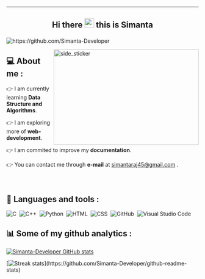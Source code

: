 ------------------------------------------------------------------------------------------------------------------------------------------------------------
## <p align="center"> Hi there <img src="https://github.com/souvikguria98/souvikguria98/blob/master/Hi.gif" width="25"> this is Simanta </p>

<p align="left"> <img src="https://komarev.com/ghpvc/?username=Simanta-Developer" alt="https://github.com/Simanta-Developer"> </p>
<img align="right" width=380px height=250px alt="side_sticker" src="https://raw.githubusercontent.com/abhisheknaiidu/abhisheknaiidu/master/code.gif"> </p>

## :computer: About me :
:point_right: I am currently learning **Data Structure and Algorithms**.

:point_right: I am exploring more of **web-development**.

:point_right: I am commited to improve my **documentation**.

:point_right: You can contact me through **e-mail** at simantaraj45@gmail.com .
<br>
<br>
<br>
## :pushpin: Languages and tools :
![C](https://img.shields.io/badge/-C-05122A?style=flat&logo=C&logoColor=A8B9CC)&nbsp;
![C++](https://img.shields.io/badge/-C++-05122A?style=flat&logo=C%2B%2B&logoColor=00599C)&nbsp;
![Python](https://img.shields.io/badge/-Python-3776AB?style=flat&logo=Python&logoColor=FFD43B)&nbsp;
![HTML](https://img.shields.io/badge/-HTML-05122A?style=flat&logo=HTML5)&nbsp;
![CSS](https://img.shields.io/badge/-CSS-05122A?style=flat&logo=CSS3&logoColor=1572B6)&nbsp;
![GitHub](https://img.shields.io/badge/-GitHub-05122A?style=flat&logo=github)&nbsp;
![Visual Studio Code](https://img.shields.io/badge/-Visual%20Studio%20Code-05122A?style=flat&logo=visual-studio-code&logoColor=007ACC)&nbsp;
## :bar_chart: Some of my github analytics :

[![Simanta-Developer GitHub stats](https://github-readme-stats.vercel.app/api?username=Simanta-Developer&count_private=true&show_icons=true&theme=tokyonight&border_radius=8px&border_color=66ff00)](https://github.com/Simanta-Developer/github-readme-stats)

<!--
[![Top Langs](https://github-readme-stats.vercel.app/api/top-langs/?username=Simanta-Developer&layout=compact&count_private=true&theme=tokyonight&border_radius=8px&border_color=66ff00)](https://github.com/Simanta-Developer/github-readme-stats)
-->

[![Streak stats](https://github-readme-streak-stats.herokuapp.com/?user=Simanta-Developer&count_private=true&show_icons=true&theme=tokyonight&ring=FFA500&fire=FFA500&stroke=66ff00&border=66ff00&alt="Simanta-Developer")](https://github.com/Simanta-Developer/github-readme-stats)











